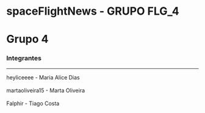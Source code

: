 # spaceFlightNews - GRUPO FLG_4

<h1><b>Grupo 4</b></h1>

<h3><b>Integrantes</b></h3>

<hr>

heyliceeee - Maria Alice Dias <br>
<br>
martaoliveira15 - Marta Oliveira  <br>
<br>
Falphir - Tiago Costa <br>
